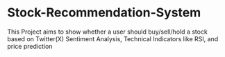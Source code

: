 # Stock-Recommendation-System
This Project aims to show whether a user should buy/sell/hold a stock based on Twitter(X) Sentiment Analysis, Technical Indicators like RSI, and price prediction  
